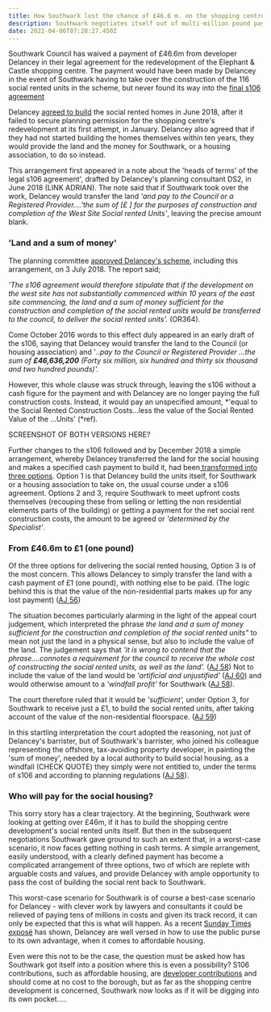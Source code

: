 ```yaml
---
title: How Southwark lost the chance of £46.6 m. on the shopping centre redevelopment
description: Southwark negotiates itself out of multi-million pound payment at the Elephant
date: 2022-04-06T07:28:27.450Z
---
```

Southwark Council has waived a payment of £46.6m from developer Delancey in their legal agreement for the redevelopment of the Elephant & Castle shopping centre. The payment would have been made by Delancey in the event of Southwark having to take over the construction of the 116 social rented units in the scheme, but never found its way into the [final s106 agreement](http://planbuild.southwark.gov.uk/documents/?GetDocument=%7b%7b%7b!vE9wO3JaHe3qFSlAm%2fikmA%3d%3d!%7d%7d%7d)

Delancey [agreed to build](http://planbuild.southwark.gov.uk/documents/?GetDocument=%7b%7b%7b!b5xBNaYRSleWlYx6oXVrEA%3d%3d!%7d%7d%7d) the social rented homes in June 2018, after it failed to secure planning permission for the shopping centre's redevelopment at its first attempt, in January.   Delancey also agreed that if they had not started building the homes themselves within ten years, they would provide the land and the money for Southwark, or a housing association, to do so instead.

This arrangement first appeared in a note about the 'heads of terms' of the legal s106 agreement', drafted by Delancey's planning consultant DS2, in June 2018 (LINK ADRIAN).  The note said that if Southwark took over the work, Delancey would transfer the land *'and pay to the Council or a Registered Provider....'the sum of \[£    ] for the purposes of construction and completion of the West Site Social rented Units'*, leaving the precise amount blank.

### 'Land and a sum of money'

The planning committee [approved Delancey's scheme](http://planbuild.southwark.gov.uk/documents/?GetDocument=%7b%7b%7b!HvOs1eG7BYgl0hYZ8SIm5w%3d%3d!%7d%7d%7d), including  this arrangement, on 3 July  2018.  The report said;

*'The s106 agreement would therefore stipulate that if the development  on the west site has not substantially commenced within 10 years of the east site commencing, the land and a sum of money sufficient for the construction and completion of the social rented units would be transferred to the council, to deliver the social rented units'.* (OR364).

Come October 2016 words to this effect duly appeared in an early draft of the s106, saying that Delancey would transfer the land to the Council (or housing association) and '*..pay to the Council or Registered Provider ...the sum of **£46,636,200** (Forty six million, six hundred and thirty six thousand and two hundred pounds)'.* 

However, this whole clause was struck through, leaving the s106 without a cash figure for the payment and with Delancey are no longer paying the full construction costs.  Instead, it would pay an unspecified amount, *'equal to the Social Rented Construction Costs...less the value of the Social Rented Value of the ...Units' (*ref).

SCREENSHOT OF BOTH VERSIONS HERE?

Further changes to the s106 followed and by December 2018 a simple arrangement, whereby Delancey transferred the land for the social housing and makes a specified cash payment to build it, had been[ transformed into three options](http://planbuild.southwark.gov.uk/documents/?GetDocument=%7b%7b%7b!vE9wO3JaHe3qFSlAm%2fikmA%3d%3d!%7d%7d%7d).  Option 1 is that Delancey build the units itself, for Southwark or a housing association to take on, the usual course under a s106 agreement.  Options 2 and 3, require Southwark to meet upfront costs themselves (recouping these from selling or letting the non residential elements parts of the building) or getting a payment for the net social rent construction costs, the amount to be agreed or *'determined by the Specialist'*. 

### From £46.6m to £1 (one pound)

Of the three options for delivering the social rented housing, Option 3 is of the most concern.  This allows Delancey to simply transfer the land with a cash payment of £1 (one pound), with nothing else to be paid.  (The logic behind this is that the value of the non-residential parts makes up for any lost payment) ([AJ 56](https://www.bailii.org/ew/cases/EWCA/Civ/2021/827.html))

The situation becomes particularly alarming in the light of the appeal court judgement, which interpreted the phrase *the land and a sum of money sufficient for the construction* *and completion of the social rented units"* to mean not just the land in a physical sense, but also to include the value of the land.  The judgement says that *'it is wrong to contend that the phrase....connotes a requirement for the council to receive the whole cost of constructing the social rented units, as well as the land'.* ([AJ 58](https://www.bailii.org/ew/cases/EWCA/Civ/2021/827.html))  Not to include the value of the land would be *'artificial and unjustified'* ([AJ 60](https://www.bailii.org/ew/cases/EWCA/Civ/2021/827.html)) and would otherwise amount to a *'windfall profit'* for Southwark ([AJ 58](https://www.bailii.org/ew/cases/EWCA/Civ/2021/827.html)).

The court therefore ruled that it would be *'sufficient',* under Option 3, for Southwark to receive just a £1, to build the social rented units, after taking account of the value of the non-residential floorspace. ([AJ 59](https://www.bailii.org/ew/cases/EWCA/Civ/2021/827.html))

In this startling interpretation the court adopted the reasoning, not just of Delancey's barrister, but of Southwark's barrister, who joined his colleague representing the offshore, tax-avoiding property developer, in painting the 'sum of money', needed by a local authority to build social housing, as a windfall (CHECK QUOTE) they simply were not entitled to, under the terms of s106 and according to planning regulations ([AJ 58](https://www.bailii.org/ew/cases/EWCA/Civ/2021/827.html)).

### Who will pay for the social housing?

This sorry story has a clear trajectory. At the beginning, Southwark were looking at getting over £46m, if it has to build the shopping centre development's social rented units itself.  But then in the subsequent negotiations Southwark gave ground to such an extent that, in a worst-case scenario, it now faces getting nothing in cash terms.  A simple arrangement, easily understood, with a clearly defined payment has become  a complicated arrangement of three options, two of which are replete with arguable costs and values, and provide Delancey with ample opportunity to pass the cost of building the social rent back to Southwark. 

This worst-case scenario for Southwark is of course a best-case scenario for Delancey - with clever work by lawyers and consultants it could be relieved of paying tens of millions in costs and given its track record, it can only be expected that this is what will happen.  As a recent [Sunday Times exposé](https://inews.co.uk/news/politics/boris-johnson-longest-serving-aide-apologises-paid-property-developer-advice-1003990) has shown, Delancey are well versed in how to use the public purse to its own advantage, when it comes to affordable housing.

Even were this not to be the case, the question must be asked how has Southwark got itself into a position where this is even a possibility?  S106 contributions, such as affordable housing, are [developer contributions](https://www.local.gov.uk/pas/delivery/delivery-archive/developer-contributions-cil-s106-archived-pages/archived-s106) and should come at no cost to the borough, but as far as the shopping centre development is concerned, Southwark now looks as if it will be digging into its own pocket.....